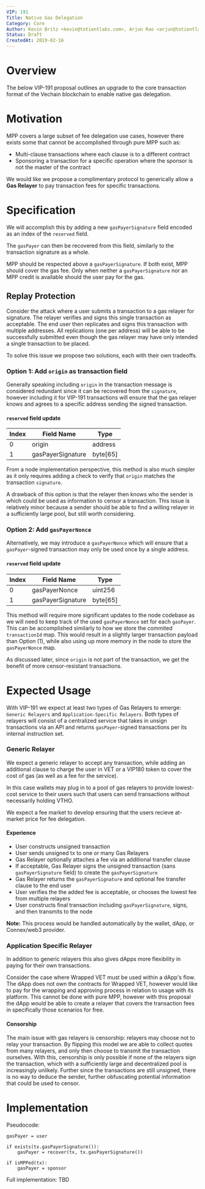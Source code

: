 ```yaml
---
VIP: 191
Title: Native Gas Delegation
Category: Core
Author: Kevin Britz <kevin@totientlabs.com>, Arjun Rao <arjun@totientlabs.com>
Status: Draft
CreatedAt: 2019-02-16
---
```


# Overview

The below VIP-191 proposal outlines an upgrade to the core transaction format of the Vechain blockchain to enable native gas delegation.

# Motivation

MPP covers a large subset of fee delegation use cases, however there exists some that cannot be accomplished through pure MPP such as:

- Multi-clause transactions where each clause is to a different contract
- Sponsoring a transaction for a specific operation where the sponsor is not the master of the contract

We would like we propose a complimentary protocol to generically allow a **Gas Relayer** to pay transaction fees for specific transactions.


# Specification

We will accomplish this by adding a new `gasPayerSignature` field encoded as an index of the `reserved` field.

The `gasPayer` can then be recovered from this field, similarly to the transaction signature as a whole.

MPP should be respected above a `gasPayerSignature`. If both exist, MPP should cover the gas fee. Only when neither a `gasPayerSignature` nor an MPP credit is available should the user pay for the gas.

## Replay Protection

Consider the attack where a user submits a transaction to a gas relayer for signature. The relayer verifies and signs this single transaction as acceptable. The end user then replicates and signs this transaction with multiple addresses. All replications (one per address) will be able to be successfully submitted even though the gas relayer may have only intended a single transaction to be placed.

To solve this issue we propose two solutions, each with their own tradeoffs.

### Option 1: Add `origin` as transaction field

Generally speaking including `origin` in the transaction message is considered redundant since it can be recovered from the `signature`, however including it for VIP-191 transactions will ensure that the gas relayer knows and agrees to a specific address sending the signed transaction.

#### `reserved` field update
| Index | Field Name | Type |
| --- | --- | --- |
| 0 | origin |  address |
| 1 | gasPayerSignature |  byte[65] |

From a node implementation perspective, this method is also much simpler as it only requires adding a check to verify that `origin` matches the transaction `signature`.

A drawback of this option is that the relayer then knows who the sender is which could be used as information to censor a transaction. This issue is relatively minor because a sender should be able to find a willing relayer in a sufficiently large pool, but still worth considering.

### Option 2: Add `gasPayerNonce`

Alternatively, we may introduce a `gasPayerNonce` which will ensure that a `gasPayer`-signed transaction may only be used once by a single address.

#### `reserved` field update
| Index | Field Name | Type |
| --- | --- | --- |
| 0 | gasPayerNonce |  uint256 |
| 1 | gasPayerSignature |  byte[65] |

This method will require more significant updates to the node codebase as we will need to keep track of the used `gasPayerNonce` set for each `gasPayer`. This can be accomplished similarly to how we store the commited `transactionId` map. This would result in a slightly larger transaction payload than Option (1), while also using up more memory in the node to store the `gasPayerNonce` map.

As discussed later, since `origin` is not part of the transaction, we get the benefit of more censor-resistant transactions.

# Expected Usage
With VIP-191 we expect at least two types of Gas Relayers to emerge: `Generic Relayers` and `Application-Specific Relayers`. Both types of relayers will consist of a centralized service that takes in unsign transactions via an API and returns `gasPayer`-signed transactions per its internal instruction set.

### Generic Relayer
We expect a generic relayer to accept any transaction, while adding an additional clause to charge the user in VET or a VIP180 token to cover the cost of gas (as well as a fee for the service).

In this case wallets may plug in to a pool of gas relayers to provide lowest-cost service to their users such that users can send transactions without necessarily holding VTHO.

We expect a fee market to develop ensuring that the users recieve at-market price for fee delegation.

#### Experience
- User constructs unsigned transaction
- User sends unsigned tx to one or many Gas Relayers
- Gas Relayer optionally attaches a fee via an additional transfer clause
- If acceptable, Gas Relayer signs the unsigned transaction (sans `gasPayerSignature` field) to create the `gasPayerSignature`
- Gas Relayer returns the `gasPayerSignature` and optional fee transfer clause to the end user
- User verifies the the added fee is acceptable, or chooses the lowest fee from multiple relayers
- User constructs final transaction including `gasPayerSignature`, signs, and then transmits to the node

**Note:** This process would be handled automatically by the wallet, dApp, or Connex/web3 provider.

### Application Specific Relayer
In addition to generic relayers this also gives dApps more flexibility in paying for their own transactions.

Consider the case where Wrapped VET must be used within a dApp's flow. The dApp does not own the contracts for Wrapped VET, however would like to pay for the wrapping and approving process in relation to usage with its platform. This cannot be done with pure MPP, however with this proposal the dApp would be able to create a relayer that covers the transaction fees in specifically those scenarios for free.


#### Consorship
The main issue with gas relayers is censorship: relayers may choose not to relay your transaction. By flipping this model we are able to collect quotes from many relayers, and only then choose to transmit the transaction ourselves. With this, censorship is only possible if none of the relayers sign the transaction, which with a sufficiently large and decentralized pool is increasingly unlikely. Further since the transactions are still unsigned, there is no way to deduce the sender, further obfuscating potential information that could be used to censor.

# Implementation

Pseudocode:
```
gasPayer = user

if exists(tx.gasPayerSignature()):
    gasPayer = recover(tx, tx.gasPayerSignature())

if isMPPed(tx):
    gasPayer = sponsor
```

Full implementation: TBD